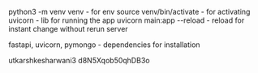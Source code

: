 python3 -m venv venv    - for env
source venv/bin/activate   - for activating
uvicorn - lib for running the app
uvicorn main:app --reload  - reload for instant change without rerun server

fastapi, uvicorn, pymongo - dependencies for installation



utkarshkesharwani3
d8N5Xqob50qhDB3o